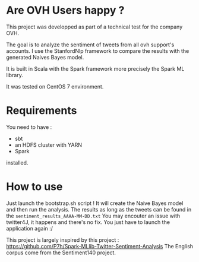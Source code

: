 # Are OVH Users happy ?
This project was developped as part of a technical test for the company OVH.

The goal is to analyze the sentiment of tweets from all ovh support's accounts.
I use the StanfordNlp framework to compare the results with the generated Naives Bayes model.

It is built in Scala with the Spark framework more precisely the Spark ML library.

It was tested on CentOS 7 environment.

# Requirements
You need to have :
- sbt
- an HDFS cluster with YARN
- Spark

installed.

# How to use
Just launch the bootstrap.sh script !
It will create the Naive Bayes model and then run the analysis.
The results as long as the tweets can be found in the `sentiment_results_AAAA-MM-DD.txt`
You may encouter an issue with twitter4J, it happens and there's no fix. You just have to launch the application again :/


This project is largely inspired by this project : https://github.com/P7h/Spark-MLlib-Twitter-Sentiment-Analysis
The English corpus come from the Sentiment140 project.
